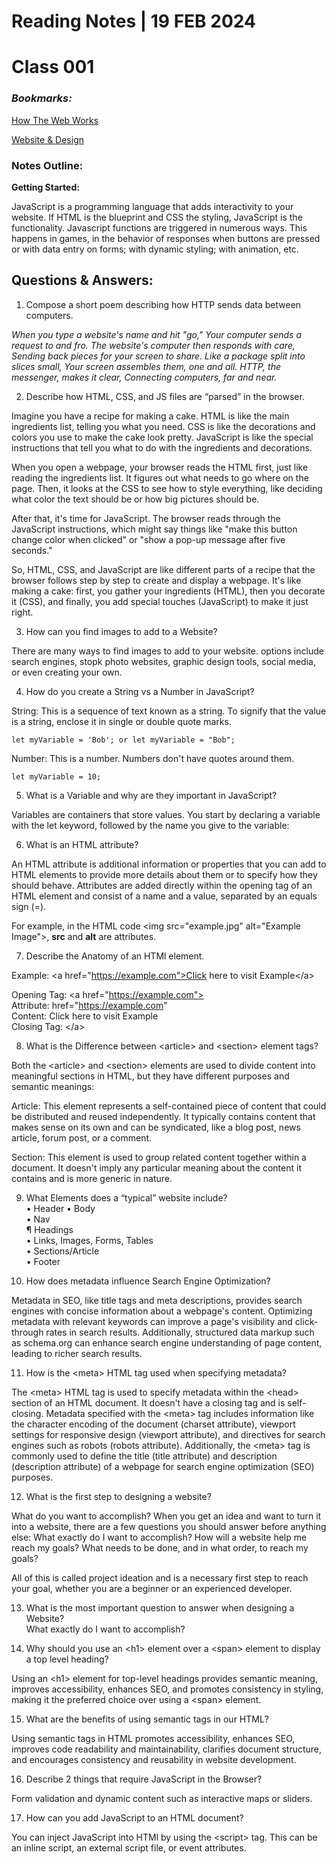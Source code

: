 # **Reading Notes | 19 FEB 2024**

# Class 001

### *Bookmarks:*

[How The Web Works](https://developer.mozilla.org/en-US/docs/Learn/Getting_started_with_the_web/How_the_Web_works)  

[Website & Design](https://developer.mozilla.org/en-US/docs/Learn/Getting_started_with_the_web/What_will_your_website_look_like)  

### **Notes Outline:**  

**Getting Started:**  

JavaScript is a programming language that adds interactivity to your website. If HTML is the blueprint and CSS the styling, JavaScript is the functionality. Javascript functions are triggered in numerous ways. This happens in games, in the behavior of responses when buttons are pressed or with data entry on forms; with dynamic styling; with animation, etc.  

## **Questions & Answers:**  

1. Compose a short poem describing how HTTP sends data between computers.  

*When you type a website's name and hit "go,"
Your computer sends a request to and fro.
The website's computer then responds with care,
Sending back pieces for your screen to share.
Like a package split into slices small,
Your screen assembles them, one and all.
HTTP, the messenger, makes it clear,
Connecting computers, far and near.*

2. Describe how HTML, CSS, and JS files are “parsed” in the browser.  

Imagine you have a recipe for making a cake. HTML is like the main ingredients list, telling you what you need. CSS is like the decorations and colors you use to make the cake look pretty. JavaScript is like the special instructions that tell you what to do with the ingredients and decorations.

When you open a webpage, your browser reads the HTML first, just like reading the ingredients list. It figures out what needs to go where on the page. Then, it looks at the CSS to see how to style everything, like deciding what color the text should be or how big pictures should be.

After that, it's time for JavaScript. The browser reads through the JavaScript instructions, which might say things like "make this button change color when clicked" or "show a pop-up message after five seconds."

So, HTML, CSS, and JavaScript are like different parts of a recipe that the browser follows step by step to create and display a webpage. It's like making a cake: first, you gather your ingredients (HTML), then you decorate it (CSS), and finally, you add special touches (JavaScript) to make it just right.  

3. How can you find images to add to a Website?  

There are many ways to find images to add to your website. options include search engines, stopk photo websites, graphic design tools, social media, or even creating your own.  

4. How do you create a String vs a Number in JavaScript?  

String: This is a sequence of text known as a string. To signify that the value is a string, enclose it in single or double quote marks.  
  
    let myVariable = 'Bob'; or let myVariable = "Bob";  

 Number: This is a number. Numbers don't have quotes around them.

    let myVariable = 10;

5. What is a Variable and why are they important in JavaScript?  

Variables are containers that store values. You start by declaring a variable with the let keyword, followed by the name you give to the variable:

6. What is an HTML attribute?  
 
An HTML attribute is additional information or properties that you can add to HTML elements to provide more details about them or to specify how they should behave. Attributes are added directly within the opening tag of an HTML element and consist of a name and a value, separated by an equals sign (=).

For example, in the HTML code \<img src="example.jpg" alt="Example Image">, **src** and **alt** are attributes.  

7. Describe the Anatomy of an HTMl element.  

Example: \<a href="https://example.com">Click here to visit Example\</a>  

Opening Tag: \<a href="https://example.com">  
Attribute: href="https://example.com"  
Content: Click here to visit Example  
Closing Tag: \</a>  

8. What is the Difference between \<article> and \<section> element tags?  
  
Both the \<article> and \<section> elements are used to divide content into meaningful sections in HTML, but they have different purposes and semantic meanings:
  
Article: This element represents a self-contained piece of content that could be distributed and reused independently. It typically contains content that makes sense on its own and can be syndicated, like a blog post, news article, forum post, or a comment.  

Section: This element is used to group related content together within a document. It doesn't imply any particular meaning about the content it contains and is more generic in nature.

9. What Elements does a “typical” website include?  
    • Header
    • Body  
    • Nav  
    ¶ Headings  
    • Links, Images, Forms, Tables  
    • Sections/Article  
    • Footer  

10. How does metadata influence Search Engine Optimization?  
  
  Metadata in SEO, like title tags and meta descriptions, provides search engines with concise information about a webpage's content. Optimizing metadata with relevant keywords can improve a page's visibility and click-through rates in search results. Additionally, structured data markup such as schema.org can enhance search engine understanding of page content, leading to richer search results.  
    

11. How is the \<meta> HTML tag used when specifying metadata?  

The \<meta> HTML tag is used to specify metadata within the \<head> section of an HTML document. It doesn't have a closing tag and is self-closing. Metadata specified with the \<meta> tag includes information like the character encoding of the document (charset attribute), viewport settings for responsive design (viewport attribute), and directives for search engines such as robots (robots attribute). Additionally, the \<meta> tag is commonly used to define the title (title attribute) and description (description attribute) of a webpage for search engine optimization (SEO) purposes.

12. What is the first step to designing a website?  

  What do you want to accomplish? When you get an idea and want to turn it into a website, there are a few questions you should answer before anything else: What exactly do I want to accomplish? How will a website help me reach my goals? What needs to be done, and in what order, to reach my goals?  

All of this is called project ideation and is a necessary first step to reach your goal, whether you are a beginner or an experienced developer.  

13. What is the most important question to answer when designing a Website?  
What exactly do I want to accomplish?  

14. Why should you use an \<h1> element over a \<span> element to display a top level heading?  

 Using an \<h1> element for top-level headings provides semantic meaning, improves accessibility, enhances SEO, and promotes consistency in styling, making it the preferred choice over using a \<span> element.  

15. What are the benefits of using semantic tags in our HTML?  

Using semantic tags in HTML promotes accessibility, enhances SEO, improves code readability and maintainability, clarifies document structure, and encourages consistency and reusability in website development.  

16. Describe 2 things that require JavaScript in the Browser?  

Form validation and dynamic content such as interactive maps or sliders.  

17. How can you add JavaScript to an HTML document?  
  
You can inject JavaScript into HTMl by using the \<script></script> tag. This can be an inline script, an external script file, or event attributes.

